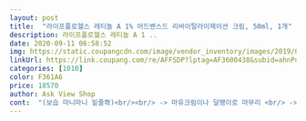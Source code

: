 ```yaml
---
layout: post 
title:  "라이프플로헬스 레티놀 A 1% 어드밴스드 리바이탈라이제이션 크림, 50ml, 1개" 
description: 라이프플로헬스 레티놀 A 1 ..
date: 2020-09-11 06:58:52 
img: https://static.coupangcdn.com/image/vendor_inventory/images/2019/03/22/12/2/aa01351e-b8f7-4c8e-9460-7f02de314cb1.jpg 
linkUrl: https://link.coupang.com/re/AFFSDP?lptag=AF3600438&subid=ahnPublicAsk&pageKey=349446&itemId=858821&vendorItemId=3146214642&traceid=V0-113-e2dc50d6daa88c71 
categories: [1010] 
color: F361A6 
price: 18570 
author: Ask View Shop 
cont:  "(보습 마니마니 밑줄쫙)<br/><br/> -> 마유크림이나 달팽이로 마무리 <br/> -> 3일에 한번정도는 호호바오일로 손 싹싹비벼서 손바닥 열로 얼굴 두드리기<br/>.<br/><br/>03.<br/>02 레티놀 소량 사용.<br/><br/>03.<br/>03 레티놀 양을 늘려서 듬뿍 발랐다.<br/><br/>03.<br/>04 색소침착이 많이 옅어짐.<br/> 피부가 보들보들.<br/><br/>03.<br/>05 각질파티 대박ㅋㅋㅋ 피부가 허물을 벗으면서 얼굴이 엄청 따갑다.<br/><br/>03.<br/>06 피부가 재생되는동안 진정제품 사용함.<br/><br/>03.<br/>10 모공+ 피부요철이 줄었음.<br/><br/>10일차  나한테 이렇게 긴... <br/> 블랙헤드가 있었나.<br/>.<br/> 면봉으로 건드리니 알갱이로 굳어 떨어짐<br/>13일차  블랙헤드 탈각중... <br/> 남편이 볼이 아기피부되었다고 함.<br/><br/>1일차  잘 모르겠는데<br/>1일차<br/> - 2018.<br/>02.<br/>23 저녁11시<br/>2, 3일 텀을 두고 바르고 있습니다.<br/><br/>2일차  잘 모르겠지만 아침에 세수할때 좀 보들보들한가<br/>2일차<br/> - 02.<br/>24 세안후 얼굴이 부드럽고 윤기가돔.<br/><br/>3일차  약한 각질이 밀려나옴<br/>3일차<br/> - 02.<br/>25 저녁11시<br/>4일차  약한 각질이 밀려나옴<br/>4일차<br/> - 02.<br/>26 피부가 맑아진느낌.<br/> 각질은 아직도 볼수가없다.<br/><br/>5일차  얼굴에서 빛이나네<br/>5일차<br/> - 02.<br/>27 드디어 내얼굴에도 각질파티가 열렸음.<br/><br/>8/13일 배송받아 현재 2주차... <br/>... <br/>.<br/><br/>8/13일 배송에서 오늘까지 후기 남겨봐요<br/>각질외 별다른 느낌은없음.<br/><br/>결도 정리되고 여드름 흔적만 지워지면... <br/>... <br/>... <br/>... <br/> 피부미인이 될수 있을 것 같은 생각에 설렌다.<br/>.<br/><br/>관리는 전과동일.<br/><br/>그리고 3일 후에, 너무 아무 일도 없으니까 첫 날처럼 수분크림 일대일해서 발라줬고, 이번에도 따가움이나 그런건 없었습니다<br/>그리고 가끔 필링 젤 이후에 볼 쪽이랑 목 왼쪽에 제가 자주 긁는ㅠ 부분만 좀 따갑고, 붉게 올라오고, 다른 곳은 이상 없었습니닷ㅎㅎ<br/>그리고 두 번째 발라준 다음날 급격하게 울긋불긋하던 여드름들이 많이 가라앉았다는 걸 확인했어요! 요것 때문인지는 모르겠지만ㅎ<br/>그리고 첫날 자기 전, 세안 후에 앰플바르고, 기본 수분크림이랑 일대일비율로 얇게 얼굴 전체에 발랐어요.<br/> 아주 쥐꼬리만큼해서!<br/>그리고 최대한 얼굴 안만지고 그래서 여드름도 잘 가라앉고 있었습니다<br/>근데 제가 2년 전부터, 이마에 엄청난 여드름 폭탄을 겪고 그 이후론 제 피부가 많이 망가졌어요.<br/> 제가 아토피 때문에 가려우면 손으로 긁는게 습관이 되가지고, 이마에 작게 났던 좁쌀 여드름들이 다 화농성이 되고, 볼까지 전염되고 난리도 아니었는데,,, 작년까지 유명하단 시카크림도 쓰고 그래서 점점 많이 나아지고 있다고 생각했거든요 그런데 올해부터 화장을 좀 자주 하다 보니, 자꾸 여드름이 나아질 기미가 안보이는거에요.<br/> 더 심해지고ㅠ 자잘한 좁쌀 여드름이 자꾸 올라오고ㅠㅠ 여드름도 매일 짜니까 딱지 생기고, 흉터남고ㅠㅜㅠ 그리고 각질도 일어나고 얼굴도 푸석하고, 그냥 피부상태가 굉장히 안좋아졌어요<br/>근데 진짜 이건 도저히 아니다 싶고, 뭐라도 시도해보고 싶어<br/>다음 날? 멀쩡 바를때 따가운것도 전혀 없었고 다음 날도 이상무<br/>레티놀 직구 상품중 가격이 괜찮아 후기를 확인했더니 찬양수준.<br/>.<br/><br/>바르자마자는 살짝 따갑고 화끈화끈 열감이 있지만 에어컨밑에서 자서 그런지 ... <br/>.<br/>그럭저럭 갠춘<br/>바른후, 눈엔 바르지 않았으나 조금 불편한 느낌이듬.<br/><br/>번거롭지만, 사용할때마다 가지고와서 사용하고 있어요^^<br/>별느낌이 없다.<br/>.<br/>ㅋㅋ<br/>사용하기까지도 무서워서 좀 오래걸렸네요ㅎㅎㅎ<br/>소량으로 전과 동일하게 바름.<br/> 오늘은 목주름에도 바름.<br/><br/>속는셈 치고 써보는데 요고요고 물건이네여 ... <br/>.<br/><br/>솔직히 레티놀 들어보기만 하고 가끔 들었을땐 민감성은 사용하기 조금 위험하다,  어렵다고 했는데 0.<br/>1%도 아닌 1% 레티놀은 진짜 생각조차 안했어요.<br/><br/>아직 다른변화를 느낄 단계는 아니고 얼굴이 좀 탱탱해진듯.<br/><br/>알로에겔, 시카크림류로 진정시킴.<br/><br/>얼굴이 건조해 당긴다ㅋㅋ<br/>얼굴이 탱탱해졌다.<br/><br/>여드름돼지에서 그냥 돼지가 될 수 있을거같다... <br/>... <br/>... <br/>.<br/>.<br/><br/>올것이 왔구나 짐작ㅋㅋ 피부가 쉽게 붉어짐.<br/><br/>외출시 선크림 바름.<br/><br/>우선 2주 지나니까 그때부터 육안으로 각질이 보이기 시작하더라구요, 그래서 필링젤 주 12회 해줬고, 진짜 2주차 때부턴 얼굴에 광이 나기 시작했어요!! ㄹㅇ신기<br/>위치하젤토너 사용후 공병소분후 본품에 남은걸 스파츌러로 긁어 아주 소량으로 팔자, 이마의 색소침착부위 위주로 바른후 눈제외하고 펴바름.<br/><br/>이 이후부턴 걱정이 많이 사라지고, 내 피부에 잘 맞는가 싶어<br/>일단 사용하기전 레티놀을 다이소 공병에 소분해 냉장고에 넣어뒀구요.<br/><br/>일단 저는 건성피부에 민감성 피부예요.<br/> 어릴때부터 항상 아토피가 있어서 얼굴피부도 진짜 예민하거든요.<br/><br/>일단 주문하고 12주에 한 번씩 시도해보기로 했습니다.<br/><br/>저녁에 스킨으로 정리후 <br/> -> 원래 쓰던 세럼이나 크림에 면봉으로 쌀알만큼 덜어서 섞은 후 얼굴에 흡수<br/>주름의 효과는 아직 모르겠고 모공녀였음에도 불구하고 관리로 줄어들수있음을 느낌.<br/><br/>지금 거의 4주차 되어가는데 여드름 이제 정말 많이 가라앉았고(근데 아예 없어지진않음.<br/>.<br/>아직 좁쌀 올라온건 그대로 있고, 화농성 여드름이 많이 사라진것같음), 피부가 광나고 매끄러워졌어요 앞으로 계속 사용하려구요ㅎㅎ<br/>지금은 구멍이 잘 안보임!<br/>지금은 레티놀 전도사... <br/>... <br/>.<br/> 남편도 쓰고 엄마도 쓰고 시댁에도 가져다 드릴예정.<br/>.<br/><br/>진짜 완전 완전 추천!!!!!  인생템<br/>첨부터 많이 쓰지말고 조금씩 !! 밤에만 바르면 분명... <br/>... <br/>... <br/>.<br/>.<br/><br/>토너후 수시로 알로에겔만 듬뿍 듬뿍 발랐다.<br/><br/>파데를 바를수가없다.<br/> 견미리팩트로 도움받아 각질티 안내고다녔다<br/>피부는 그냥 평온함.<br/> 아주 미세하게 얼굴에서 무슨일들이 일어나고 있음을 느끼는정도.<br/> 지복합이라 그런지 피부의 당김도 없었음.<br/><br/>하루하루 피부가 좋아지는게 보여서 안쓰던 남편이 같이 쓰기 시작한 정도... <br/>... <br/>.<br/><br/>회사 부장님이 50대 술담배 매니아인데 꿀피부.<br/>.<br/> 이유를 물었더니 레티놀이 좋더라라고 하심... <br/><br/>후기가 후덜덜해서 망설이다 주문했는데<br/>" 
---
```

